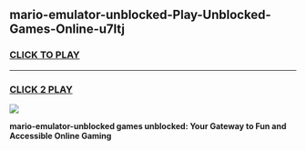 
## mario-emulator-unblocked-Play-Unblocked-Games-Online-u7ltj
<h3>
<a href="https://premium76.site?title=mario-emulator-unblocked&ref=25A">CLICK TO PLAY</a></h3>
<hr>

<h3>
<a href="https://premium76.site?title=mario-emulator-unblocked&ref=25A">CLICK 2 PLAY</a>
  
</h3>

<a href="https://premium76.site?title=mario-emulator-unblocked&ref=25A"><img src="https://clearcache.store/games.png"></a>


**mario-emulator-unblocked games unblocked: Your Gateway to Fun and Accessible Online Gaming**
